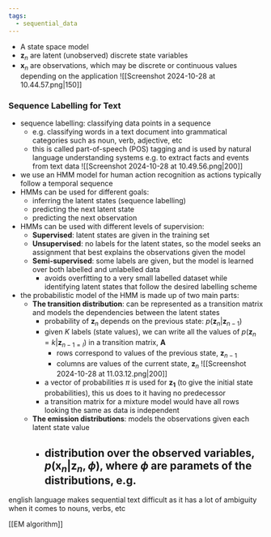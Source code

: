 ```yaml
---
tags:
  - sequential_data
---
```

- A state space model
- $\boldsymbol{z}_n$ are latent (unobserved) discrete state variables
- $\boldsymbol{x}_n$ are observations, which may be discrete or continuous values depending on the application
![[Screenshot 2024-10-28 at 10.44.57.png|150]]
### Sequence Labelling for Text
- sequence labelling: classifying data points in a sequence
	- e.g. classifying words in a text document into grammatical categories such as noun, verb, adjective, etc
	- this is called part-of-speech (POS) tagging and is used by natural language understanding systems e.g. to extract facts and events from text data
	![[Screenshot 2024-10-28 at 10.49.56.png|200]]
- we use an HMM model for human action recognition as actions typically follow a temporal sequence
- HMMs can be used for different goals:
	- inferring the latent states (sequence labelling)
	- predicting the next latent state
	- predicting the next observation
- HMMs can be used with different levels of supervision:
	- **Supervised**: latent states are given in the training set
	- **Unsupervised**: no labels for the latent states, so the model seeks an assignment that best explains the observations given the model 
	- **Semi-supervised**: some labels are given, but the model is learned over both labelled and unlabelled data
		- avoids overfitting to a very small labelled dataset while identifying latent states that follow the desired labelling scheme
- the probabilistic model of the HMM is made up of two main parts:
	- **The transition distribution**: can be represented as a transition matrix and models the dependencies between the latent states
		- probability of $\boldsymbol{z}_n$ depends on the previous state: $p(\boldsymbol{z}_n|\boldsymbol{z}_{n-1})$
		- given $K$ labels (state values), we can write all the values of $p(\boldsymbol{z}_n=k|\boldsymbol{z}_{n-1=l})$ in a transition matrix, $\boldsymbol{A}$
			- rows correspond to values of the previous state, $\boldsymbol{z}_{n-1}$
			- columns are values of the current state, $\boldsymbol{z}_n$
			![[Screenshot 2024-10-28 at 11.03.12.png|200]]
		- a vector of probabilities $\pi$ is used for $\boldsymbol{z_1}$ (to give the initial state probabilities), this us does to it having no predecessor
		- a transition matrix for a mixture model would have all rows looking the same as data is independent
	- **The emission distributions**: models the observations given each latent state value
		- distribution over the observed variables, $p(\boldsymbol{x}_n|\boldsymbol{z}_n, \phi)$, where $\phi$ are paramets of the distributions, e.g.
			- 



english language makes sequential text difficult as it has a lot of ambiguity when it comes to nouns, verbs, etc

[[EM algorithm]]